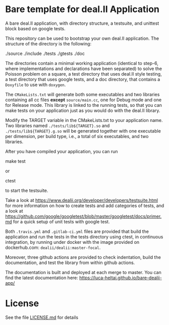 Bare template for deal.II Application
=====================================

A bare deal.II application, with directory structure, a testsuite, and unittest
block based on google tests.

This repository can be used to bootstrap your own deal.II
application. The structure of the directory is the following:

 ./source
 ./include
 ./tests
 ./gtests
 ./doc

The directories contain a minimal working application (identical to step-6,
where implementations and declarations have been separated) to solve the Poisson
problem on a square, a test directory that uses deal.II style testing, a test
directory that uses google tests, and a doc directory, that contains a
`Doxyfile` to use with `doxygen`.

The `CMakeLists.txt` will generate both some executables and two libraries
containing all cc files **except** `source/main.cc`, one for Debug mode and one
for Release mode. This library is linked to the running tests, so that you can
make tests on your application just as you would do with the deal.II library.

Modify the TARGET variable in the CMakeLists.txt to your application name. Two
libraries named `./tests/lib${TARGET}.so` and `./tests/lib${TARGET}.g.so` will
be generated together with one executable per dimension, per build type, i.e., a
total of six executables, and two libraries.

After you have compiled your application, you can run

 make test

or

 ctest

to start the testsuite.

Take a look at
<https://www.dealii.org/developer/developers/testsuite.html> for more
information on how to create tests and add categories of tests, and a look at
<https://github.com/google/googletest/blob/master/googletest/docs/primer.md>
for a quick setup of unit tests with google test.

Both `.travis.yml` and `.gitlab-ci.yml` files are provided that
build the application and run the tests in the tests directory using
ctest, in continuous integration, by running under docker with the
image provided on dockerhub.com: `dealii/dealii:master-focal`.

Moreover, three github actions are provided to check indentation, build
the documentation, and test the library from within github actions.

The documentation is built and deployed at each merge to master. You can
find the latest documentation here:
<https://luca-heltai.github.io/bare-dealii-app/>

License
=======

See the file [LICENSE.md](./LICENSE.md) for details
